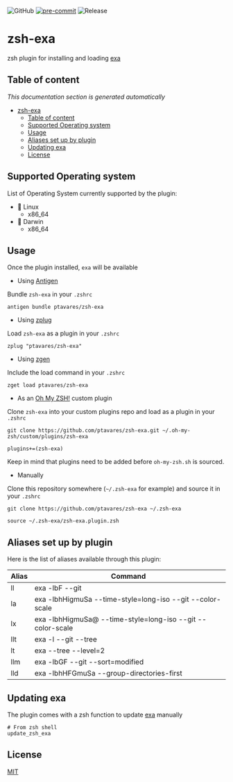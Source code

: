 ![GitHub](https://img.shields.io/github/license/ptavares/zsh-exa)
[![pre-commit](https://img.shields.io/badge/pre--commit-enabled-brightgreen?logo=pre-commit&logoColor=white)](https://github.com/pre-commit/pre-commit)
![Release](https://img.shields.io/badge/Release_version-0.1.0-blue)

# zsh-exa

zsh plugin for installing and loading [exa](https://github.com/ogham/exa.git)

## Table of content

_This documentation section is generated automatically_

<!--TOC-->

- [zsh-exa](#zsh-exa)
  - [Table of content](#table-of-content)
  - [Supported Operating system](#supported-operating-system)
  - [Usage](#usage)
  - [Aliases set up by plugin](#aliases-set-up-by-plugin)
  - [Updating exa](#updating-exa)
  - [License](#license)

<!--TOC-->

## Supported Operating system

List of Operating System currently supported by the plugin:

- :penguin: Linux
  - x86_64
- :apple: Darwin
  - x86_64

## Usage

Once the plugin installed, `exa` will be available

- Using [Antigen](https://github.com/zsh-users/antigen)

Bundle `zsh-exa` in your `.zshrc`

```shell script
antigen bundle ptavares/zsh-exa
```

- Using [zplug](https://github.com/b4b4r07/zplug)

Load `zsh-exa` as a plugin in your `.zshrc`

```shell script
zplug "ptavares/zsh-exa"
```

- Using [zgen](https://github.com/tarjoilija/zgen)

Include the load command in your `.zshrc`

```shell script
zget load ptavares/zsh-exa
```

- As an [Oh My ZSH!](https://github.com/robbyrussell/oh-my-zsh) custom plugin

Clone `zsh-exa` into your custom plugins repo and load as a plugin in your `.zshrc`

```shell script
git clone https://github.com/ptavares/zsh-exa.git ~/.oh-my-zsh/custom/plugins/zsh-exa
```

```shell script
plugins+=(zsh-exa)
```

Keep in mind that plugins need to be added before `oh-my-zsh.sh` is sourced.

- Manually

Clone this repository somewhere (`~/.zsh-exa` for example) and source it in your `.zshrc`

```shell script
git clone https://github.com/ptavares/zsh-exa ~/.zsh-exa
```

```shell script
source ~/.zsh-exa/zsh-exa.plugin.zsh
```

## Aliases set up by plugin

Here is the list of aliases available through this plugin:

| Alias         | Command     |
| ------------- |-------------|
| ll | exa -lbF --git    |
| la | exa -lbhHigmuSa --time-style=long-iso --git --color-scale |
| lx | exa -lbhHigmuSa@ --time-style=long-iso --git --color-scale  |
| llt | exa -l --git --tree |
| lt | exa --tree --level=2  |
| llm | exa -lbGF --git --sort=modified |
| lld | exa -lbhHFGmuSa --group-directories-first |

## Updating exa

The plugin comes with a zsh function to update [exa](https://github.com/ahmetb/exa.git) manually

```shell script
# From zsh shell
update_zsh_exa
```

## License

[MIT](LICENCE)
